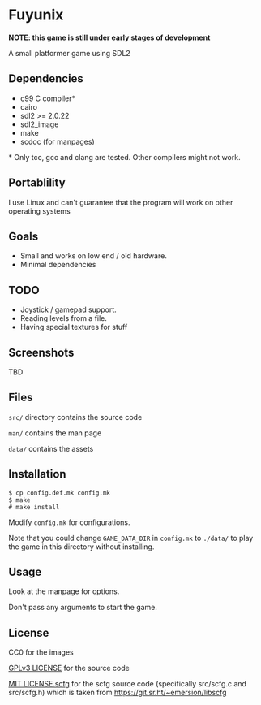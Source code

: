 # Fuyunix

**NOTE: this game is still under early stages of development**

A small platformer game using SDL2

## Dependencies
- c99 C compiler*
- cairo
- sdl2 >= 2.0.22
- sdl2_image
- make
- scdoc (for manpages)

\* Only tcc, gcc and clang are tested.
Other compilers might not work.

## Portablility

I use Linux and can't guarantee that the program will work on other operating
systems

## Goals

* Small and works on low end / old hardware.
* Minimal dependencies

## TODO

* Joystick / gamepad support.
* Reading levels from a file.
* Having special textures for stuff

## Screenshots

TBD

## Files
`src/` directory contains the source code

`man/` contains the man page

`data/` contains the assets

## Installation
```
$ cp config.def.mk config.mk
$ make
# make install
```

Modify `config.mk` for configurations.

Note that you could change `GAME_DATA_DIR` in `config.mk` to `./data/` to play
the game in this directory without installing.

## Usage

Look at the manpage for options.

Don't pass any arguments to start the game.

## License
CC0 for the images

[GPLv3 LICENSE](LICENSE) for the source code

[MIT LICENSE.scfg](src/LICENSE.scfg) for the scfg source code (specifically
src/scfg.c and src/scfg.h) which is taken from
https://git.sr.ht/~emersion/libscfg
